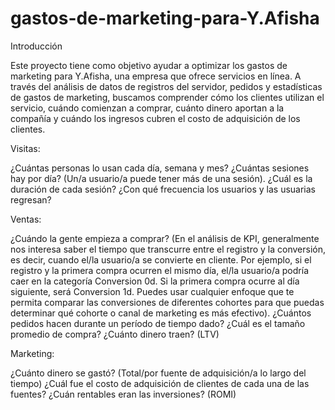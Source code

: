 # gastos-de-marketing-para-Y.Afisha
Introducción

Este proyecto tiene como objetivo ayudar a optimizar los gastos de marketing para Y.Afisha, una empresa que ofrece servicios en línea. A través del análisis de datos de registros del servidor, pedidos y estadísticas de gastos de marketing, buscamos comprender cómo los clientes utilizan el servicio, cuándo comienzan a comprar, cuánto dinero aportan a la compañía y cuándo los ingresos cubren el costo de adquisición de los clientes.

Visitas:

¿Cuántas personas lo usan cada día, semana y mes? ¿Cuántas sesiones hay por día? (Un/a usuario/a puede tener más de una sesión). ¿Cuál es la duración de cada sesión? ¿Con qué frecuencia los usuarios y las usuarias regresan?

Ventas:

¿Cuándo la gente empieza a comprar? (En el análisis de KPI, generalmente nos interesa saber el tiempo que transcurre entre el registro y la conversión, es decir, cuando el/la usuario/a se convierte en cliente. Por ejemplo, si el registro y la primera compra ocurren el mismo día, el/la usuario/a podría caer en la categoría Conversion 0d. Si la primera compra ocurre al día siguiente, será Conversion 1d. Puedes usar cualquier enfoque que te permita comparar las conversiones de diferentes cohortes para que puedas determinar qué cohorte o canal de marketing es más efectivo). ¿Cuántos pedidos hacen durante un período de tiempo dado? ¿Cuál es el tamaño promedio de compra? ¿Cuánto dinero traen? (LTV)

Marketing:

¿Cuánto dinero se gastó? (Total/por fuente de adquisición/a lo largo del tiempo) ¿Cuál fue el costo de adquisición de clientes de cada una de las fuentes? ¿Cuán rentables eran las inversiones? (ROMI)
